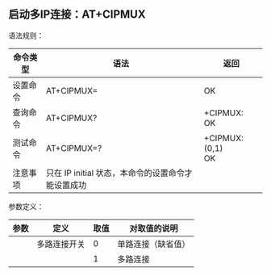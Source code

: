 ## 启动多IP连接：AT+CIPMUX

语法规则：

| 命令类型 | 语法                                               | 返回                  |
| -------- | -------------------------------------------------- | --------------------- |
| 设置命令 | AT+CIPMUX=<n>                                      | OK                    |
| 查询命令 | AT+CIPMUX?                                         | +CIPMUX: <n> <br>OK   |
| 测试命令 | AT+CIPMUX=?                                        | +CIPMUX: (0,1) <br>OK |
| 注意事项 | 只在 IP initial 状态，本命令的设置命令才能设置成功 |                       |

 

参数定义：

| 参数 | 定义         | 取值 | 对取值的说明       |
| ---- | ------------ | ---- | ------------------ |
| <n>  | 多路连接开关 | 0    | 单路连接（缺省值） |
|      |              | 1    | 多路连接           |
